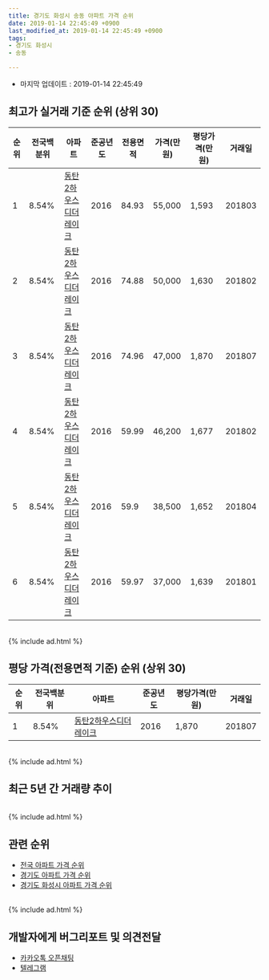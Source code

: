 ```yaml
---
title: 경기도 화성시 송동 아파트 가격 순위
date: 2019-01-14 22:45:49 +0900
last_modified_at: 2019-01-14 22:45:49 +0900
tags:
- 경기도 화성시
- 송동

---
```


* 마지막 업데이트 : 2019-01-14 22:45:49

## 최고가 실거래 기준 순위 (상위 30)


|순위|전국백분위|아파트|준공년도|전용면적|가격(만원)|평당가격(만원)|거래일|
|---|---|---|---|---|---|---|---|
|1|8.54%|[동탄2하우스디더레이크](https://search.naver.com/search.naver?query=%EA%B2%BD%EA%B8%B0%EB%8F%84+%ED%99%94%EC%84%B1%EC%8B%9C+%EC%86%A1%EB%8F%99+%EB%8F%99%ED%83%842%ED%95%98%EC%9A%B0%EC%8A%A4%EB%94%94%EB%8D%94%EB%A0%88%EC%9D%B4%ED%81%AC)|2016|84.93|55,000|1,593|201803|
|2|8.54%|[동탄2하우스디더레이크](https://search.naver.com/search.naver?query=%EA%B2%BD%EA%B8%B0%EB%8F%84+%ED%99%94%EC%84%B1%EC%8B%9C+%EC%86%A1%EB%8F%99+%EB%8F%99%ED%83%842%ED%95%98%EC%9A%B0%EC%8A%A4%EB%94%94%EB%8D%94%EB%A0%88%EC%9D%B4%ED%81%AC)|2016|74.88|50,000|1,630|201802|
|3|8.54%|[동탄2하우스디더레이크](https://search.naver.com/search.naver?query=%EA%B2%BD%EA%B8%B0%EB%8F%84+%ED%99%94%EC%84%B1%EC%8B%9C+%EC%86%A1%EB%8F%99+%EB%8F%99%ED%83%842%ED%95%98%EC%9A%B0%EC%8A%A4%EB%94%94%EB%8D%94%EB%A0%88%EC%9D%B4%ED%81%AC)|2016|74.96|47,000|1,870|201807|
|4|8.54%|[동탄2하우스디더레이크](https://search.naver.com/search.naver?query=%EA%B2%BD%EA%B8%B0%EB%8F%84+%ED%99%94%EC%84%B1%EC%8B%9C+%EC%86%A1%EB%8F%99+%EB%8F%99%ED%83%842%ED%95%98%EC%9A%B0%EC%8A%A4%EB%94%94%EB%8D%94%EB%A0%88%EC%9D%B4%ED%81%AC)|2016|59.99|46,200|1,677|201802|
|5|8.54%|[동탄2하우스디더레이크](https://search.naver.com/search.naver?query=%EA%B2%BD%EA%B8%B0%EB%8F%84+%ED%99%94%EC%84%B1%EC%8B%9C+%EC%86%A1%EB%8F%99+%EB%8F%99%ED%83%842%ED%95%98%EC%9A%B0%EC%8A%A4%EB%94%94%EB%8D%94%EB%A0%88%EC%9D%B4%ED%81%AC)|2016|59.9|38,500|1,652|201804|
|6|8.54%|[동탄2하우스디더레이크](https://search.naver.com/search.naver?query=%EA%B2%BD%EA%B8%B0%EB%8F%84+%ED%99%94%EC%84%B1%EC%8B%9C+%EC%86%A1%EB%8F%99+%EB%8F%99%ED%83%842%ED%95%98%EC%9A%B0%EC%8A%A4%EB%94%94%EB%8D%94%EB%A0%88%EC%9D%B4%ED%81%AC)|2016|59.97|37,000|1,639|201801|


<br>
{% include ad.html %}
<br>

## 평당 가격(전용면적 기준) 순위 (상위 30)


|순위|전국백분위|아파트|준공년도|평당가격(만원)|거래일|
|---|---|---|---|---|---|
|1|8.54%|[동탄2하우스디더레이크](https://search.naver.com/search.naver?query=%EA%B2%BD%EA%B8%B0%EB%8F%84+%ED%99%94%EC%84%B1%EC%8B%9C+%EC%86%A1%EB%8F%99+%EB%8F%99%ED%83%842%ED%95%98%EC%9A%B0%EC%8A%A4%EB%94%94%EB%8D%94%EB%A0%88%EC%9D%B4%ED%81%AC)|2016|1,870|201807|


<br>
{% include ad.html %}
<br>

## 최근 5년 간 거래량 추이


<div style="width:100%;">
    <canvas id="deal_progress" height="250"></canvas>
</div>

<script>
new Chart(document.getElementById("deal_progress"), {
    type: 'line',
    data: {
        labels: ['201401','201402','201403','201404','201405','201406','201407','201408','201409','201410','201411','201412','201501','201502','201503','201504','201505','201506','201507','201508','201509','201510','201511','201512','201601','201602','201603','201604','201605','201606','201607','201608','201609','201610','201611','201612','201701','201702','201703','201704','201705','201706','201707','201708','201709','201710','201711','201712','201801','201802','201803','201804','201805','201806','201807','201808','201809','201810','201811','201812','201901'],
        datasets: [{
            label: '실거래 수',
            pointRadius: 1,
            data: [0, 0, 0, 0, 0, 0, 0, 0, 0, 0, 0, 0, 0, 0, 0, 0, 0, 0, 0, 0, 0, 0, 0, 0, 0, 0, 0, 0, 0, 0, 0, 0, 0, 0, 0, 0, 0, 0, 0, 0, 0, 0, 0, 0, 2, 1, 0, 0, 2, 10, 4, 1, 4, 1, 9, 13, 10, 2, 3, 1, 0],
            borderColor: "rgba(255, 201, 14, 1)",
            backgroundColor: "rgba(255, 201, 14, 0.5)",
            fill: true,
        }]
    },
    options: {
        responsive: true,
        title: {
            display: true,
            text: '5년간 거래량 추이'
        },
        tooltips: {
            mode: 'index',
            intersect: false,
        },
        hover: {
            mode: 'nearest',
            intersect: true
        },
        scales: {
            xAxes: [{
                display: true,
                scaleLabel: {
                    display: true,
                    labelString: '년/월'
                }
            }],
            yAxes: [{
                display: true,
                ticks: {
                    suggestedMin: 0,
                },
                scaleLabel: {
                    display: true,
                    labelString: '실거래 수'
                }
            }]
        }
    }
});

</script>


<br>
{% include ad.html %}
<br>

## 관련 순위

- [전국 아파트 가격 순위](https://inasie.github.io/apt-ranking/전국)
- [경기도 아파트 가격 순위](https://inasie.github.io/apt-ranking/경기도)
- [경기도 화성시 아파트 가격 순위](https://inasie.github.io/apt-ranking/경기도-화성시)


<br>
{% include ad.html %}
<br>

## 개발자에게 버그리포트 및 의견전달

- [카카오톡 오픈채팅](https://open.kakao.com/o/gLJUAP4)
- [텔레그램](https://t.me/inasie)

